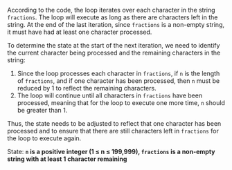 According to the code, the loop iterates over each character in the string `fractions`. The loop will execute as long as there are characters left in the string. At the end of the last iteration, since `fractions` is a non-empty string, it must have had at least one character processed. 

To determine the state at the start of the next iteration, we need to identify the current character being processed and the remaining characters in the string:

1. Since the loop processes each character in `fractions`, if `n` is the length of `fractions`, and if one character has been processed, then `n` must be reduced by 1 to reflect the remaining characters.
2. The loop will continue until all characters in `fractions` have been processed, meaning that for the loop to execute one more time, `n` should be greater than 1.

Thus, the state needs to be adjusted to reflect that one character has been processed and to ensure that there are still characters left in `fractions` for the loop to execute again.

State: **`n` is a positive integer (1 ≤ n ≤ 199,999), `fractions` is a non-empty string with at least 1 character remaining**